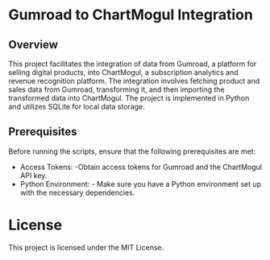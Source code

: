 # Gumroad to ChartMogul Integration
## Overview

This project facilitates the integration of data from Gumroad, a platform for selling digital products, into ChartMogul, a subscription analytics and revenue recognition platform. The integration involves fetching product and sales data from Gumroad, transforming it, and then importing the transformed data into ChartMogul. The project is implemented in Python and utilizes SQLite for local data storage.

## Prerequisites
Before running the scripts, ensure that the following prerequisites are met:
- Access Tokens: -Obtain access tokens for Gumroad and the ChartMogul API key.
- Python Environment: - Make sure you have a Python environment set up with the necessary dependencies.

# License
This project is licensed under the MIT License.




